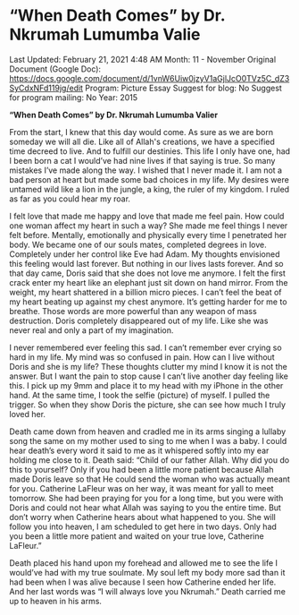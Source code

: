 # “When Death Comes” by Dr. Nkrumah Lumumba Valie

Last Updated: February 21, 2021 4:48 AM
Month: 11 - November
Original Document (Google Doc): https://docs.google.com/document/d/1vnW6Uiw0jzyV1aGjlJcO0TVz5C_dZ3SyCdxNFd119jg/edit
Program: Picture Essay
Suggest for blog: No
Suggest for program mailing: No
Year: 2015

**“When Death Comes” by Dr. Nkrumah Lumumba Valier**

From the start, I knew that this day would come. As sure as we are born someday we will all die. Like all of Allah's creations, we have a specified time decreed to live. And to fulfill our destinies. This life I only have one, had I been born a cat I would’ve had nine lives if that saying is true. So many mistakes I’ve made along the way. I wished that I never made it. I am not a bad person at heart but made some bad choices in my life. My desires were untamed wild like a lion in the jungle, a king, the ruler of my kingdom. I ruled as far as you could hear my roar.

I felt love that made me happy and love that made me feel pain. How could one woman affect my heart in such a way? She made me feel things I never felt before. Mentally, emotionally and physically every time I penetrated her body. We became one of our souls mates, completed degrees in love. Completely under her control like Eve had Adam. My thoughts envisioned this feeling would last forever. But nothing in our lives lasts forever. And so that day came, Doris said that she does not love me anymore. I felt the first crack enter my heart like an elephant just sit down on hand mirror. From the weight, my heart shattered in a billion micro pieces. I can’t feel the beat of my heart beating up against my chest anymore. It’s getting harder for me to breathe. Those words are more powerful than any weapon of mass destruction. Doris completely disappeared out of my life. Like she was never real and only a part of my imagination.

I never remembered ever feeling this sad. I can’t remember ever crying so hard in my life. My mind was so confused in pain. How can I live without Doris and she is my life? These thoughts clutter my mind I know it is not the answer. But I want the pain to stop cause I can’t live another day feeling like this. I pick up my 9mm and place it to my head with my iPhone in the other hand. At the same time, I took the selfie (picture) of myself. I pulled the trigger. So when they show Doris the picture, she can see how much I truly loved her.

Death came down from heaven and cradled me in its arms singing a lullaby song the same on my mother used to sing to me when I was a baby. I could hear death’s every word it said to me as it whispered softly into my ear holding me close to it. Death said: “Child of our father Allah. Why did you do this to yourself? Only if you had been a little more patient because Allah made Doris leave so that He could send the woman who was actually meant for you. Catherine LaFleur was on her way, it was meant for yall to meet tomorrow. She had been praying for you for a long time, but you were with Doris and could not hear what Allah was saying to you the entire time. But don’t worry when Catherine hears about what happened to you. She will follow you into heaven, I am scheduled to get here in two days. Only had you been a little more patient and waited on your true love, Catherine LaFleur.”

Death placed his hand upon my forehead and allowed me to see the life I would’ve had with my true soulmate. My soul left my body more sad than it had been when I was alive because I seen how Catherine ended her life. And her last words was “I will always love you Nkrumah.” Death carried me up to heaven in his arms.
